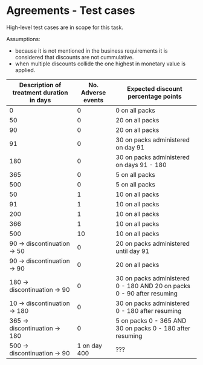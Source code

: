 # Agreements - Test cases

High-level test cases are in scope for this task.

Assumptions:

- because it is not mentioned in the business requirements it is considered that discounts are not cummulative.
- when multiple discounts collide the one highest in monetary value is applied.

| Description of treatment duration in days | No. Adverse events | Expected discount percentage points                                    |
| ----------------------------------------- | ------------------ | ---------------------------------------------------------------------- |
| 0                                         | 0                  | 0 on all packs                                                         |
| 50                                        | 0                  | 20 on all packs                                                        |
| 90                                        | 0                  | 20 on all packs                                                        |
| 91                                        | 0                  | 30 on packs administered on day 91                                     |
| 180                                       | 0                  | 30 on packs administered on days 91 - 180                              |
| 365                                       | 0                  | 5 on all packs                                                         |
| 500                                       | 0                  | 5 on all packs                                                         |
| 50                                        | 1                  | 10 on all packs                                                        |
| 91                                        | 1                  | 10 on all packs                                                        |
| 200                                       | 1                  | 10 on all packs                                                        |
| 366                                       | 1                  | 10 on all packs                                                        |
| 500                                       | 10                 | 10 on all packs                                                        |
| 90 -> discontinuation -> 50               | 0                  | 20 on packs administered until day 91                                  |
| 90 -> discontinuation -> 90               | 0                  | 20 on all packs                                                        |
| 180 -> discontinuation -> 90              | 0                  | 30 on packs administered 0 - 180 AND 20 on packs 0 - 90 after resuming |
| 10 -> discontinuation -> 180              | 0                  | 30 on packs administered 0 - 180 after resuming                        |
| 365 -> discontinuation -> 180             | 0                  | 5 on packs 0 - 365 AND 30 on packs 0 - 180 after resuming              |
| 500 -> discontinuation -> 90              | 1 on day 400       | ???                                                                    |
